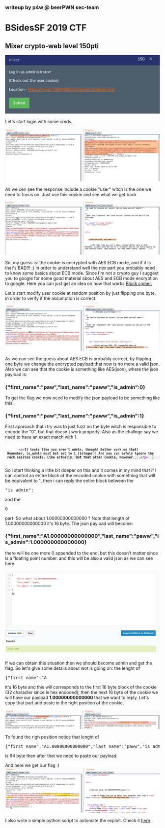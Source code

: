 ### writeup by p4w @ beerPWN sec-team

# BSidesSF 2019 CTF
## Mixer crypto-web level 150pti

![alt text](screen/chall_desc.png)

Let's start login with some creds.

![alt text](screen/login.png)

As we cen see the response include a cookie "user" witch is the one we need to focus on.
Just use this cookie and see what we get back

![alt text](screen/normal_login.png)

So, my guess is:
the cookie is encrypted with AES ECB mode, and if it is that's BAD!!! ;)
In order to understand well the nex part you probably need to know some basics about ECB mode.
Since I'm not a crypto guy I suggest you to google for some good material about AES and ECB mode encryption to google.
Here you can just get an idea on how that works <a href="https://en.wikipedia.org/wiki/Block_cipher_mode_of_operation">Block cipher.</a>

Let's start modify user cookie at random position by just flipping one byte, in order to verify if the assumption is correct.

![alt text](screen/flip_one_byte.png)

As we can see the guess about AES ECB is probably correct, by flipping one byte we change the encrypted payload that now is no more a valid json.
Also we can see that the cookie is something like AES(json), where the json payload is:
### {"first_name":"paw","last_name":"paww","is_admin":0}

To get the flag we now need to modify the json payload to be something like this:
### {"first_name":"paw","last_name":"paww","is_admin":1}

First approach that i try was to just fuzz on the byte witch is responsible to encode the "0", but that doesn't work properly. Also as the challnge say we need to have an exact match with 1.

![alt text](screen/chall_info.png)

So i start thinking a little bit ddeper on this and it comes in my mind that if i can control an entire block of the encoded cookie with something that will be equivalent to 1, then i can reply the entire block between the <pre>"is_admin":</pre> and the <pre>0</pre> part.
So what about 1.00000000000000 ?
Note that length of 1.00000000000000 it's 16 byte.
The json payload will become:
### {"first_name":"A1.00000000000000","last_name":"paww","is_admin":1.000000000000000}
there will be one more 0 appended to the end, but this doesn't matter since is a floating point number.
and this will be also a valid json as we can see here:

![alt text](screen/json_check.png)

If we can obtain this situation then we should become admin and get the flag.
So let's give some details about wot is going on:
the lenght of <pre>{"first_name":"A</pre>
it's 16 byte and this will corresponds to the first 16 byte block of the cookie (32 character since is hex encoded), then the next 16 byte of the cookie we will have our payload <b>1.00000000000000</b> that we want to reply.
Let's copy that part and paste in the right position of the cookie.

![alt text](screen/1_00000000000000.png)

To found the righ position notice that lenght of <pre> {"first_name":"A1.00000000000000","last_name":"paww","is_admin": </pre>
is 64 byte then after that we need to paste our payload.

And here we get our flag :)
![alt text](screen/get_flag.png)

I also write a simple python script to automate the exploit.
Check it <a href="https://github.com/beerpwn/ctf/blob/master/2019/BSidesSF_CTF/web/mixer/aes_block_reply_attack.py">here</a>.
